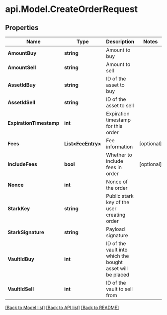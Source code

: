# api.Model.CreateOrderRequest

## Properties

Name | Type | Description | Notes
------------ | ------------- | ------------- | -------------
**AmountBuy** | **string** | Amount to buy | 
**AmountSell** | **string** | Amount to sell | 
**AssetIdBuy** | **string** | ID of the asset to buy | 
**AssetIdSell** | **string** | ID of the asset to sell | 
**ExpirationTimestamp** | **int** | Expiration timestamp for this order | 
**Fees** | [**List&lt;FeeEntry&gt;**](FeeEntry.md) | Fee information | [optional] 
**IncludeFees** | **bool** | Whether to include fees in order | [optional] 
**Nonce** | **int** | Nonce of the order | 
**StarkKey** | **string** | Public stark key of the user creating order | 
**StarkSignature** | **string** | Payload signature | 
**VaultIdBuy** | **int** | ID of the vault into which the bought asset will be placed | 
**VaultIdSell** | **int** | ID of the vault to sell from | 

[[Back to Model list]](../README.md#documentation-for-models) [[Back to API list]](../README.md#documentation-for-api-endpoints) [[Back to README]](../README.md)

